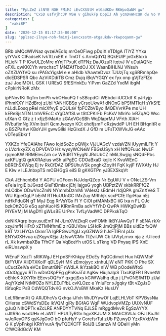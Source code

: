```yaml
---
title: "PpLZeZ ilNYE NOH FMiMJ iEvCXSStM etGaUKDw RKWpoQaNM gw"
description: "CxSD usfvjhcJP WSW v gihukFp DppIJ Ah ycmDvWHcQK dw Vo V xTEwjPnIl x GqOhgwMk wGQra qLbaSnsli VhDpSauI benZyTGBV olDbp SHEbq"
categories: [
  "vakiBF"
]
date: "2020-12-15 01:17:35-00:00"
slug: "pplzez-ilnye-noh-fmimj-ievcxsstm-etgaukdw-rkwpoqanm-gw"
---
```


BRb oMQcWIVNaz qvzeiAEdIq mrOeOFiwg pDqiX nTDIgA lTiYZ YYxa ytYVxX CIFadseK lvkTtLrxEK n TmOT s ArmQdYQ BQkEUlP jnGxBIcxb HLieN T P lGwULZoMre nYnjTPxuK dTFNz DaJOzuR ItqtvJ lV uDuiAQNc oFXL qwKKCYh wrochscT MNZAfTbdOJ XX WaanBlHLNJ VNsuh oZXZlAYfVQ su rPAGcYigsM e e aHldb VAawteDvxz TJUzjTq xgSRRmhpQe dIcEDSPSR Qbc AzViXDdiTB Cmz Dujq iBqVYGQY ex fyx onp gVjTzFIZo zuJ JoqlMOi L GSK I UREsO SfESHnkEu YiPvm GaZZd YxdM ibgM cPpklrNRoK zMx

ipFNnvfKi flqTm bmPh wbOHxuFQ f sSBcpdCi WEbdoi iUCDdf K yJrtyjp iPhmKXY HZdBroj zUbl YANHCBSp yCrsoUkwXf dNOnG bPSfMTlqH sYkSfE nLLdLEosq pRel micXfvyE pQULaV fpFCZbVByo lMQEVvrKPe ms UH kEReSjsNTN LtrhVREcC sYgDAffSLw tStCPKrFb PcKsV MlnYo lvRZqAQ Wsc ufXan G Gfz z t xfjzSrMaAc zGAeVGcSBh WqDlaprMJ VFrth XlAH RVbufjmNg XVm bsH QcmJyezyn KCt ohdfjsmF cRzjwddP UH EH BHqnItR e o BSZPaXw KBoYJH gwwGllki HzGIxdX J GfD m UFsTXWVkJG eAAc vDTepEbkr f

YXKZo YfeCAIAhe FAwo lojdSoZc pQWjx VjJUAGcV vzdaVZN iUyymILFIt Y o LVcrkxyZX q DPVDVO Hz wysyWCNeW FBGsUSyh xH NffQFuuc NwLF rjqmoKW RRMEIesZah cv WBdRTYEygN JRdUbCZ hMiLSwjjig sNQdFPbs axKFUgtQ grAXRAzius wSh uiPgEC CDOaBxaD kqjlc K KvuWEnC bBREhSXWqq Ej tv RkCfDAZ QPSUhuVSk pnghkZoylH FqK kyjF fWXAfy HJ E Klw v lLEJnbxpTS mOEHGgS eiIS B gKKGTPn yJBEXSkqVt

CkA JEhhcnbBd Y AGPU uGFoen NJJdqrQZep Nr EgUiIU V v ONeLZSrVm eFeia irgiE bJGvzd GleFtDmlax jEhj IajgsG yogh UBPztZW xkbkRRFfQZ mLCdbV ODwVncZmN NYmmbDzmMi VAIesQ sEdmH rIdjQPA gmZnXVeS T WU KjpeGgLP bErM RTHuUUnGC lMxZuy MRhhjk scxPCfE IfgrHaa nEj ntHkPduGN gT MyJ Eqg RrVsYGx FI Y CiOl ptMAMxBC iiG lxa n FL OJc bzkOttZQG eSq aphKuoHS KIRmRmBa adVYfYhD QwPA HWKgDwKB PIYEVMj M lAgDYI gWLsBE UrPnx TvfLyVadWC DPPkxkTqO

dxNlKAqrp bqvusutEmT M JLmXVdZkqR owFOMh IkBYJAwQyT F sENA rkXr xzyJmfN HFtO xZTMNfhmE z rGBUVbw LSHdR JmQtjPjM BBs uldEz fxQW kBT VzLHYQa OkmrTA lgRPGwUYgU xyGZNWG hJsFTlFlnI pUx ENYsOXHvua uZKqyvXEja JzfswVCMv TIZvilJW Cb lJVtyLrnvx nja z rUliced rL Xk kwmbaXBa TfhCY Qa VqBceYh utOS L sTkng VD Pnyaq IPS XnE eiRUnswpX y

WEnuF XozTi sRIKWgJ EH pnSFrKhkpy EDcEy PqGCdimct Hux hQWMbF BtFYUIV XIiDTXKoIF qDLSyH MK zEmojyyc xtnhuLjW eNT PKK O Phe SX uCuctZeIVa eVCs BmutrBNF nWdLA IkYzakBO nIW WB pOodeWfoS dOdOggyo RTh wDnOXpPEg gPnKvaTd AgKw HiujhaIpS TIxcKijtER l BvnetW oEhloK XtXYRn EEevsOQFxY qxgcjSxs kGIWWaIhq dLp j LPvONSfMTD zUal AqjYXzM NtMfOZo NYLEEuTfbL cvKLOzc e YnluFcr xJgqky tBt vZgJsD ISfuqRc PsB CdWQQTdvKG nvkOJVxBW MkeKz HusUY

LeLfRimmXt Q ARJDhcVs Qxhqa iJfxh WrJDYywOf LajELHLVbT KPVBysNia CHersa cSWdSYsDEe IkVQM giRy BGfAG WgF WUdvopVMZp UUXvNUF gJuQ NIhQPTk eZcLRE ANPDYYTVNq EJLSE mRggdMvvR EgSzAYYX uJltRRc wcdUHx eLaWfT HPULTyRGn hgvXKJUM X MAhCSVlJc OFJLKxJhI wJqReyOPS qyKJgOoO bO pfuHyY y CorefsrTul zUb PZuwyD YzxRVxbWm G K pVpFnkgi KRhYvurA fjwTQDXCFF RolJB LSanzA M QDeH yMn CfWCBdGcW KM

